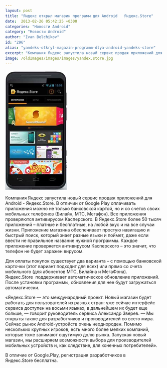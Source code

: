 ```yaml
---
layout: post
title: "Яндекс открыл магазин программ для Android   Яндекс.Store"
date:  2013-02-26 05:42:25 +0300
categories: "Новости Android"
category: "Новости Android"
author: "Ivan Belchikov"
id: "296"
alias: "yandeks-otkryl-magazin-programm-dlya-android-yandeks-store"
excerpt: "Компания Яндекс запустила новый сервис продаж приложений для Android - Яндекс.Store. В отличии от Google Play оплачивать приложения можно не только банковской картой, но и со счетов своих мобильных телефонов (Билайн, МТС, Мегафон). Все приложения проверяются антивирусом Касперского."
image: /oldImages/images/images/yandex.store.jpg
---
```

<img src="/oldImages/images/images/yandex.store.jpg" alt="Яндекс.Store" >

Компания Яндекс запустила новый сервис продаж приложений для Android - Яндекс.Store. В отличии от Google Play оплачивать приложения можно не только банковской картой, но и со счетов своих мобильных телефонов (Билайн, МТС, Мегафон). Все приложения проверяются антивирусом Касперского.
В Яндекс.Store более 50 тысяч приложений – платные и бесплатные, на любой вкус и на все случаи жизни. Приложение магазина обеспечивает простую навигацию и быстрый поиск, который знает разные языки и поймет, даже если ввести не правильное название нужной программы. Каждое приложение проверяется антивирусом Касперского – это значит, что телефон не будет заражен вирусом.

Для оплаты покупок существует два варианта – с помощью банковской карточки (этот вариант подходит для всех) или прямо со счета мобильного (для абонентов МТС, Билайна и МегаФона).
Яндекс.Store  поддерживает автоматическое обновление приложений. После установки программы, обновления для нее будут загружаться автоматически.

«Яндекс.Store — это международный проект. Новый магазин будет работать для пользователей из разных стран: уже сейчас интерфейс сервиса доступен на восьми языках, в дальнейшем их будет еще больше, — говорит руководитель сервиса Александр Зверев. — Мы открыты также для разработчиков и производителей со всего мира. Сейчас рынок Android-устройств очень неоднороден. Помимо нескольких крупных игроков, есть много более мелких компаний, которые тоже занимают ощутимую долю рынка. Запуская новый магазин, мы расширяем возможности выбора для производителей мобильных устройств и, как следствие, для конечных потребителей».

В отличие от Google.Play, регистрация разработчиков в Яндекс.Store бесплатна.

 
